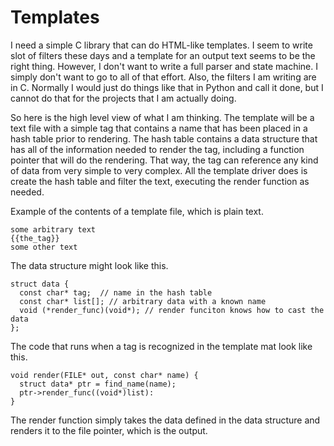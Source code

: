 # Templates
I need a simple C library that can do HTML-like templates. I seem to write  slot of filters these days and a template for an output text seems to be the right thing. However, I don't want to write a full parser and state machine. I simply don't want to go to all of that effort. Also, the filters I am writing are in C. Normally I would just do things like that in Python and call it done, but I cannot do that for the projects that I am actually doing. 

So here is the high level view of what I am thinking. The template will be a text file with a simple tag that contains a name that has been placed in a hash table prior to rendering. The hash table contains a data structure that has all of the information needed to render the tag, including a function pointer that will do the rendering. That way, the tag can reference any kind of data from very simple to very complex. All the template driver does is create the hash table and filter the text, executing the render function as needed.

Example of the contents of a template file, which is plain text.
```
some arbitrary text
{{the_tag}}
some other text
```

The data structure might look like this.
```
struct data {
  const char* tag;  // name in the hash table
  const char* list[]; // arbitrary data with a known name
  void (*render_func)(void*); // render funciton knows how to cast the data
};
```

The code that runs when a tag is recognized in the template mat look like this.
```
void render(FILE* out, const char* name) {
  struct data* ptr = find_name(name);
  ptr->render_func((void*)list):
}
```

The render function simply takes the data defined in the data structure and renders it to the file pointer, which is the output. 

